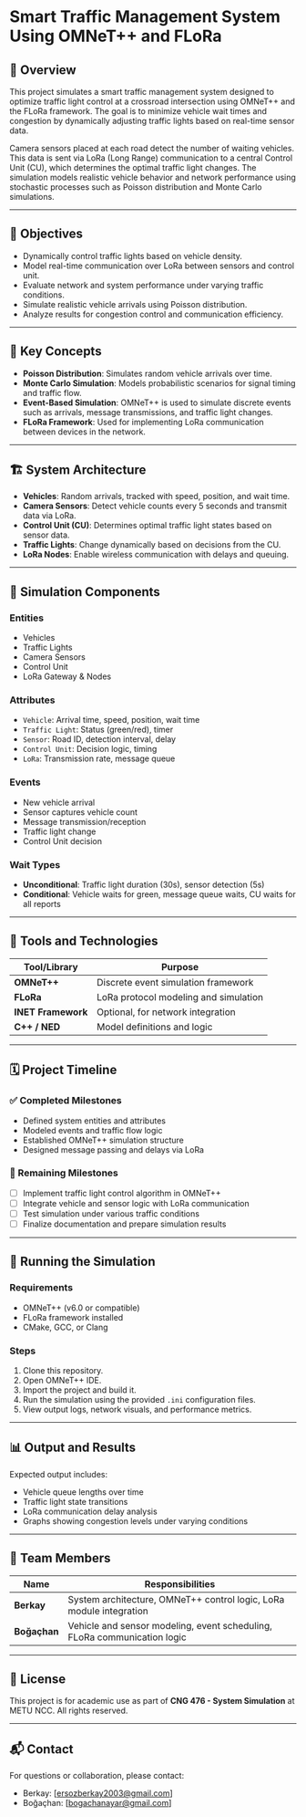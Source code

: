 # Smart Traffic Management System Using OMNeT++ and FLoRa

## 🚦 Overview
This project simulates a smart traffic management system designed to optimize traffic light control at a crossroad intersection using OMNeT++ and the FLoRa framework. The goal is to minimize vehicle wait times and congestion by dynamically adjusting traffic lights based on real-time sensor data.

Camera sensors placed at each road detect the number of waiting vehicles. This data is sent via LoRa (Long Range) communication to a central Control Unit (CU), which determines the optimal traffic light changes. The simulation models realistic vehicle behavior and network performance using stochastic processes such as Poisson distribution and Monte Carlo simulations.

---

## 📌 Objectives
- Dynamically control traffic lights based on vehicle density.
- Model real-time communication over LoRa between sensors and control unit.
- Evaluate network and system performance under varying traffic conditions.
- Simulate realistic vehicle arrivals using Poisson distribution.
- Analyze results for congestion control and communication efficiency.

---

## 🧠 Key Concepts

- **Poisson Distribution**: Simulates random vehicle arrivals over time.
- **Monte Carlo Simulation**: Models probabilistic scenarios for signal timing and traffic flow.
- **Event-Based Simulation**: OMNeT++ is used to simulate discrete events such as arrivals, message transmissions, and traffic light changes.
- **FLoRa Framework**: Used for implementing LoRa communication between devices in the network.

---

## 🏗️ System Architecture

- **Vehicles**: Random arrivals, tracked with speed, position, and wait time.
- **Camera Sensors**: Detect vehicle counts every 5 seconds and transmit data via LoRa.
- **Control Unit (CU)**: Determines optimal traffic light states based on sensor data.
- **Traffic Lights**: Change dynamically based on decisions from the CU.
- **LoRa Nodes**: Enable wireless communication with delays and queuing.

---

## 🧩 Simulation Components

### Entities
- Vehicles  
- Traffic Lights  
- Camera Sensors  
- Control Unit  
- LoRa Gateway & Nodes  

### Attributes
- `Vehicle`: Arrival time, speed, position, wait time  
- `Traffic Light`: Status (green/red), timer  
- `Sensor`: Road ID, detection interval, delay  
- `Control Unit`: Decision logic, timing  
- `LoRa`: Transmission rate, message queue  

### Events
- New vehicle arrival  
- Sensor captures vehicle count  
- Message transmission/reception  
- Traffic light change  
- Control Unit decision  

### Wait Types
- **Unconditional**: Traffic light duration (30s), sensor detection (5s)  
- **Conditional**: Vehicle waits for green, message queue waits, CU waits for all reports  

---

## 🧪 Tools and Technologies

| Tool/Library    | Purpose                                   |
|----------------|-------------------------------------------|
| **OMNeT++**     | Discrete event simulation framework       |
| **FLoRa**       | LoRa protocol modeling and simulation     |
| **INET Framework** | Optional, for network integration       |
| **C++ / NED**   | Model definitions and logic               |

---

## 🗓️ Project Timeline

### ✅ Completed Milestones
- Defined system entities and attributes
- Modeled events and traffic flow logic
- Established OMNeT++ simulation structure
- Designed message passing and delays via LoRa

### 🚧 Remaining Milestones
- [ ] Implement traffic light control algorithm in OMNeT++
- [ ] Integrate vehicle and sensor logic with LoRa communication
- [ ] Test simulation under various traffic conditions
- [ ] Finalize documentation and prepare simulation results

---

## 🏁 Running the Simulation

### Requirements
- OMNeT++ (v6.0 or compatible)
- FLoRa framework installed
- CMake, GCC, or Clang

### Steps
1. Clone this repository.
2. Open OMNeT++ IDE.
3. Import the project and build it.
4. Run the simulation using the provided `.ini` configuration files.
5. View output logs, network visuals, and performance metrics.

---

## 📊 Output and Results

Expected output includes:
- Vehicle queue lengths over time
- Traffic light state transitions
- LoRa communication delay analysis
- Graphs showing congestion levels under varying conditions

---

## 👥 Team Members

| Name       | Responsibilities                              |
|------------|-----------------------------------------------|
| **Berkay** | System architecture, OMNeT++ control logic, LoRa module integration |
| **Boğaçhan** | Vehicle and sensor modeling, event scheduling, FLoRa communication logic |

---

## 📄 License
This project is for academic use as part of **CNG 476 - System Simulation** at METU NCC. All rights reserved.

---

## 📬 Contact
For questions or collaboration, please contact:
- Berkay: [ersozberkay2003@gmail.com]
- Boğaçhan: [bogachanayar@gmail.com]
